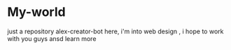 # My-world
just a repository
alex-creator-bot here, i'm into web design , i hope to work with you guys ansd learn more
